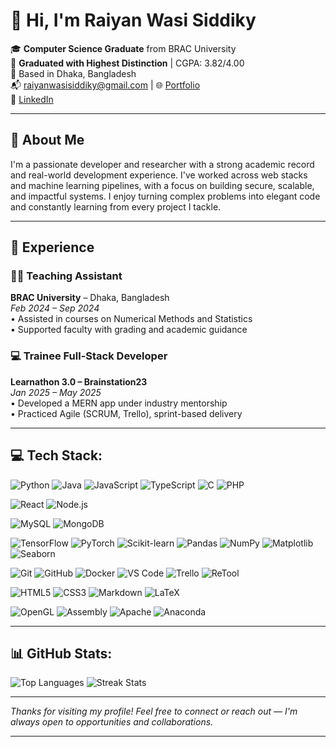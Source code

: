 # 👋 Hi, I'm Raiyan Wasi Siddiky

🎓 **Computer Science Graduate** from BRAC University  
🏅 **Graduated with Highest Distinction** | CGPA: 3.82/4.00  
📍 Based in Dhaka, Bangladesh  
📬 [raiyanwasisiddiky@gmail.com](mailto:raiyanwasisiddiky@gmail.com) | 🌐 [Portfolio](https://yourportfolio.com)  
🔗 [LinkedIn](https://www.linkedin.com/in/raiyan-siddiky-335135283) 

---

## 🧠 About Me

I'm a passionate developer and researcher with a strong academic record and real-world development experience. I've worked across web stacks and machine learning pipelines, with a focus on building secure, scalable, and impactful systems. I enjoy turning complex problems into elegant code and constantly learning from every project I tackle.

---

## 💼 Experience

### 🧑‍🏫 Teaching Assistant  
**BRAC University** – Dhaka, Bangladesh  
_Feb 2024 – Sep 2024_  
• Assisted in courses on Numerical Methods and Statistics  
• Supported faculty with grading and academic guidance  

### 💻 Trainee Full-Stack Developer  
**Learnathon 3.0 – Brainstation23**  
_Jan 2025 – May 2025_  
• Developed a MERN app under industry mentorship  
• Practiced Agile (SCRUM, Trello), sprint-based delivery  

---

## 💻 Tech Stack:

![Python](https://img.shields.io/badge/Python-3776AB?style=flat&logo=python&logoColor=white)
![Java](https://img.shields.io/badge/Java-007396?style=flat&logo=java&logoColor=white)
![JavaScript](https://img.shields.io/badge/JavaScript-F7DF1E?style=flat&logo=javascript&logoColor=black)
![TypeScript](https://img.shields.io/badge/TypeScript-3178C6?style=flat&logo=typescript&logoColor=white)
![C](https://img.shields.io/badge/C-00599C?style=flat&logo=c&logoColor=white)
![PHP](https://img.shields.io/badge/PHP-777BB4?style=flat&logo=php&logoColor=white)

![React](https://img.shields.io/badge/React-61DAFB?style=flat&logo=react&logoColor=black)
![Node.js](https://img.shields.io/badge/Node.js-339933?style=flat&logo=node.js&logoColor=white)

![MySQL](https://img.shields.io/badge/MySQL-4479A1?style=flat&logo=mysql&logoColor=white)
![MongoDB](https://img.shields.io/badge/MongoDB-47A248?style=flat&logo=mongodb&logoColor=white)

![TensorFlow](https://img.shields.io/badge/TensorFlow-FF6F00?style=flat&logo=tensorflow&logoColor=white)
![PyTorch](https://img.shields.io/badge/PyTorch-EE4C2C?style=flat&logo=pytorch&logoColor=white)
![Scikit-learn](https://img.shields.io/badge/Scikit--learn-F7931E?style=flat&logo=scikit-learn&logoColor=white)
![Pandas](https://img.shields.io/badge/Pandas-150458?style=flat&logo=pandas)
![NumPy](https://img.shields.io/badge/NumPy-013243?style=flat&logo=numpy)
![Matplotlib](https://img.shields.io/badge/Matplotlib-11557C?style=flat&logo=matplotlib&logoColor=white)
![Seaborn](https://img.shields.io/badge/Seaborn-0C4A6E?style=flat&logo=python&logoColor=white)

![Git](https://img.shields.io/badge/Git-F05032?style=flat&logo=git&logoColor=white)
![GitHub](https://img.shields.io/badge/GitHub-181717?style=flat&logo=github)
![Docker](https://img.shields.io/badge/Docker-2496ED?style=flat&logo=docker&logoColor=white)
![VS Code](https://img.shields.io/badge/VS%20Code-007ACC?style=flat&logo=visual-studio-code&logoColor=white)
![Trello](https://img.shields.io/badge/Trello-0052CC?style=flat&logo=trello&logoColor=white)
![ReTool](https://img.shields.io/badge/ReTool-0E78F9?style=flat&logo=retool&logoColor=white)

![HTML5](https://img.shields.io/badge/HTML5-E34F26?style=flat&logo=html5&logoColor=white)
![CSS3](https://img.shields.io/badge/CSS3-1572B6?style=flat&logo=css3&logoColor=white)
![Markdown](https://img.shields.io/badge/Markdown-000000?style=flat&logo=markdown)
![LaTeX](https://img.shields.io/badge/LaTeX-008080?style=flat&logo=latex&logoColor=white)

![OpenGL](https://img.shields.io/badge/OpenGL-5586A4?style=flat&logo=opengl)
![Assembly](https://img.shields.io/badge/Assembly-6E4C13?style=flat)
![Apache](https://img.shields.io/badge/Apache-D22128?style=flat&logo=apache&logoColor=white)
![Anaconda](https://img.shields.io/badge/Anaconda-44A833?style=flat&logo=anaconda&logoColor=white)

---

## 📊 GitHub Stats:
![Top Languages](https://github-readme-stats.vercel.app/api/top-langs/?username=RaiyanWasiSiddiky&layout=compact&theme=github_dark&hide_border=true)
![Streak Stats](https://github-readme-streak-stats.herokuapp.com/?user=RaiyanWasiSiddiky&theme=dark&hide_border=true)

---

_Thanks for visiting my profile! Feel free to connect or reach out — I'm always open to opportunities and collaborations._


---


